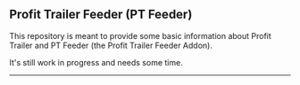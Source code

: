 ## Profit Trailer Feeder (PT Feeder)

This repository is meant to provide some basic information about Profit Trailer and PT Feeder (the Profit Trailer Feeder Addon).

It's still work in progress and needs some time.

---
